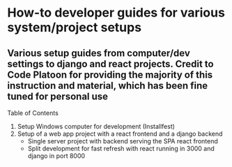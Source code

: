 # How-to developer guides for various system/project setups

## Various setup guides from computer/dev settings to django and react projects. Credit to Code Platoon for providing the majority of this instruction and material, which has been fine tuned for personal use

Table of Contents
1) Setup Windows computer for development (Installfest)
2) Setup of a web app project with a react frontend and a django backend
    - Single server project with backend serving the SPA react frontend
    - Split development for fast refresh with react running in 3000 and django in port 8000
